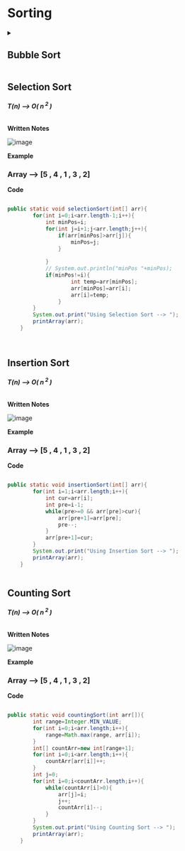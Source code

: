 # Sorting

<details>
<summary><h2> Bubble Sort </h2></summary>
<br />
 <details>
<summary><h4> Written Notes </h4></summary>
<br />
  ![image](https://user-images.githubusercontent.com/60965415/206712341-4dee407c-9200-458a-8951-f72a846092a6.png)
</details> 
 <details>
<summary><h4>Example</h4></summary>
<br />
### Array --> [5 , 4 , 1 , 3 , 2]

**Code**


```java

 public static void bubbleSort(int[] arr){
        for(int i=0;i<arr.length-1;i++){
            int swap=0;
            for(int j=0;j<arr.length-1-i;j++){
                if(arr[j]>arr[j+1]){
                    int temp=arr[j];
                    arr[j]=arr[j+1];
                    arr[j+1]=temp;
                    swap++;
                }
                if(swap==0)break;
            }
        }
        System.out.print("Using Bubble Sort --> ");
        printArray(arr);
    }

```
</details>
 </details>

##  Selection Sort

<h6><b>T(n) --> O( n<sup> 2 </sup>)</b></h6>

**Written Notes**

![image](https://user-images.githubusercontent.com/60965415/206713458-97bade6e-33ef-4c6c-be84-d75251d35468.png)


**Example** 

### Array --> [5 , 4 , 1 , 3 , 2]

**Code**


```java

public static void selectionSort(int[] arr){
        for(int i=0;i<arr.length-1;i++){
            int minPos=i;
            for(int j=i+1;j<arr.length;j++){
                if(arr[minPos]>arr[j]){
                    minPos=j;
                }
                
            }
            // System.out.println("minPos "+minPos);
            if(minPos!=i){
                    int temp=arr[minPos];
                    arr[minPos]=arr[i];
                    arr[i]=temp;
                }
        }
        System.out.print("Using Selection Sort --> ");
        printArray(arr);
    }

 
```


##  Insertion Sort

<h6><b>T(n) --> O( n<sup> 2 </sup>)</b></h6>

**Written Notes**

![image](https://user-images.githubusercontent.com/60965415/206715026-60ca630c-c9f0-4dfc-bae5-fe72d7c5ce3e.png)


**Example** 

### Array --> [5 , 4 , 1 , 3 , 2]

**Code**


```java

public static void insertionSort(int[] arr){
        for(int i=1;i<arr.length;i++){
            int cur=arr[i];
            int pre=i-1;
            while(pre>=0 && arr[pre]>cur){
                arr[pre+1]=arr[pre];
                pre--;
            }
            arr[pre+1]=cur;
        }
        System.out.print("Using Insertion Sort --> ");
        printArray(arr);
    }
 
```


##  Counting Sort

<h6><b>T(n) --> O( n<sup> 2 </sup>)</b></h6>

**Written Notes**

![image](https://user-images.githubusercontent.com/60965415/206715388-ab870ebd-606a-4dbe-9476-9f7efbaf2499.png)



**Example** 

### Array --> [5 , 4 , 1 , 3 , 2]

**Code**


```java

public static void countingSort(int arr[]){
        int range=Integer.MIN_VALUE;
        for(int i=0;i<arr.length;i++){
            range=Math.max(range, arr[i]);
        }
        int[] countArr=new int[range+1];
        for(int i=0;i<arr.length;i++){
            countArr[arr[i]]++;
        }
        int j=0;
        for(int i=0;i<countArr.length;i++){
            while(countArr[i]>0){
                arr[j]=i;
                j++;
                countArr[i]--;
            }
        }
        System.out.print("Using Counting Sort --> ");
        printArray(arr);
    }

```




